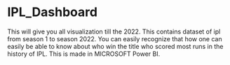 # IPL_Dashboard
This will give you all visualization till the 2022. This contains dataset of ipl from season 1 to season 2022. You can easily recognize that how one can easily be able to know about who win the title who scored most runs in the history of IPL.
This is made in MICROSOFT Power BI. 
